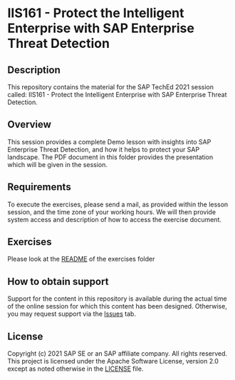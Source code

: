 # IIS161 - Protect the Intelligent Enterprise with SAP Enterprise Threat Detection

## Description

This repository contains the material for the SAP TechEd 2021 session called: IIS161 - Protect the Intelligent Enterprise with SAP Enterprise Threat Detection. 

## Overview

This session provides a complete Demo lesson with insights into SAP Enterprise Threat Detection, and how it helps to protect your SAP landscape.
The PDF document in this folder provides the presentation which will be given in the session.

## Requirements

To execute the exercises, please send a mail, as provided within the lesson session, and the time zone of your working hours.
We will then provide system access and description of how to access the exercise document.

## Exercises

Please look at the [README](exercises/README.md) of the exercises folder

## How to obtain support

Support for the content in this repository is available during the actual time of the online session for which this content has been designed. Otherwise, you may request support via the [Issues](../../issues) tab.

## License
Copyright (c) 2021 SAP SE or an SAP affiliate company. All rights reserved. This project is licensed under the Apache Software License, version 2.0 except as noted otherwise in the [LICENSE](LICENSES/Apache-2.0.txt) file.
